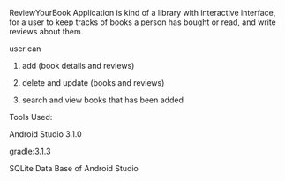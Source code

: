 ReviewYourBook Application is kind of a library with interactive interface, for a user to keep tracks of books a person has bought or read, and write reviews about them.

user can 
1. add (book details and reviews)

2. delete and update (books and reviews)

3. search and view books that has been added


Tools Used:

Android Studio 3.1.0

gradle:3.1.3

SQLite Data Base of Android Studio

